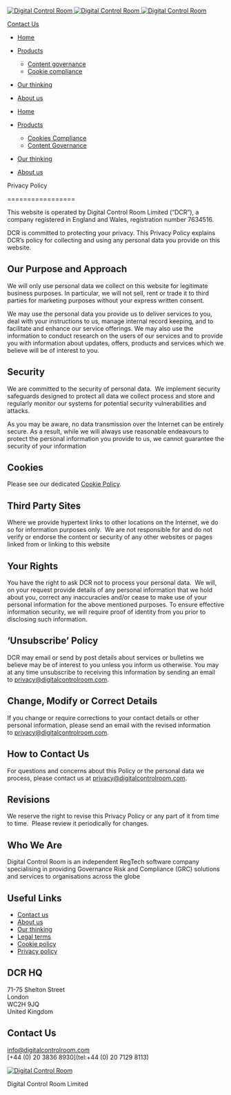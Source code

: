   [![Digital Control Room](https://www.digitalcontrolroom.com/wp-content/uploads/2022/06/digital-control-room-2022.png "Digital Control Room") ![Digital Control Room](https://www.digitalcontrolroom.com/wp-content/uploads/2022/06/digital-control-room-2022.png "Digital Control Room") ![Digital Control Room](https://www.digitalcontrolroom.com/wp-content/uploads/2022/06/digital-control-room-2022.png "Digital Control Room")](https://www.digitalcontrolroom.com/)

[Contact Us](https://www.digitalcontrolroom.com/contact-us)

* [Home](https://www.digitalcontrolroom.com/)
* [Products](https://www.digitalcontrolroom.com/#products)
    * [Content governance](https://www.digitalcontrolroom.com/content/)
    * [Cookie compliance](https://www.digitalcontrolroom.com/cookies/)
* [Our thinking](https://www.digitalcontrolroom.com/our-thinking/)
* [About us](https://www.digitalcontrolroom.com/about-us/)

* [Home](https://www.digitalcontrolroom.com/)
* [Products](#)
    * [Cookies Compliance](https://www.digitalcontrolroom.com/cookies/)
    * [Content Governance](https://www.digitalcontrolroom.com/content/)
* [Our thinking](https://www.digitalcontrolroom.com/our-thinking/)
* [About us](https://www.digitalcontrolroom.com/about-us/)

Privacy Policy  

=================

This website is operated by Digital Control Room Limited (“DCR”), a company registered in England and Wales, registration number 7634516.

DCR is committed to protecting your privacy. This Privacy Policy explains DCR’s policy for collecting and using any personal data you provide on this website.

Our Purpose and Approach
------------------------

We will only use personal data we collect on this website for legitimate business purposes. In particular, we will not sell, rent or trade it to third parties for marketing purposes without your express written consent.

We may use the personal data you provide us to deliver services to you, deal with your instructions to us, manage internal record keeping, and to facilitate and enhance our service offerings. We may also use the information to conduct research on the users of our services and to provide you with information about updates, offers, products and services which we believe will be of interest to you.

Security
--------

We are committed to the security of personal data.  We implement security safeguards designed to protect all data we collect process and store and regularly monitor our systems for potential security vulnerabilities and attacks.

As you may be aware, no data transmission over the Internet can be entirely secure. As a result, while we will always use reasonable endeavours to protect the personal information you provide to us, we cannot guarantee the security of your information

Cookies
-------

Please see our dedicated [Cookie Policy](https://www.digitalcontrolroom.com/cookie-policy).

Third Party Sites
-----------------

Where we provide hypertext links to other locations on the Internet, we do so for information purposes only.  We are not responsible for and do not verify or endorse the content or security of any other websites or pages linked from or linking to this website

Your Rights
-----------

You have the right to ask DCR not to process your personal data.  We will, on your request provide details of any personal information that we hold about you, correct any inaccuracies and/or cease to make use of your personal information for the above mentioned purposes. To ensure effective information security, we will require proof of identity from you prior to disclosing such information.

‘Unsubscribe’ Policy
--------------------

DCR may email or send by post details about services or bulletins we believe may be of interest to you unless you inform us otherwise. You may at any time unsubscribe to receiving this information by sending an email to [privacy@digitalcontrolroom.com](mailto:privacy@digitalcontrolroom.com).

Change, Modify or Correct Details
---------------------------------

If you change or require corrections to your contact details or other personal information, please send an email with the revised information to [privacy@digitalcontrolroom.com](mailto:privacy@digitalcontrolroom.com).

How to Contact Us
-----------------

For questions and concerns about this Policy or the personal data we process, please contact us at [privacy@digitalcontrolroom.com](mailto:privacy@digitalcontrolroom.com).

Revisions
---------

We reserve the right to revise this Privacy Policy or any part of it from time to time.  Please review it periodically for changes.

Who We Are
----------

Digital Control Room is an independent RegTech software company specialising in providing Governance Risk and Compliance (GRC) solutions and services to organisations across the globe

Useful Links
------------

* [Contact us](https://www.digitalcontrolroom.com/contact-us/)
* [About us](https://www.digitalcontrolroom.com/about-us/)
* [Our thinking](https://www.digitalcontrolroom.com/our-thinking/)
* [Legal terms](https://www.digitalcontrolroom.com/terms-and-conditions/)
* [Cookie policy](https://www.digitalcontrolroom.com/cookie-policy/)
* [Privacy policy](https://www.digitalcontrolroom.com/privacy-policy/)

DCR HQ
------

71-75 Shelton Street  
London  
WC2H 9JQ  
United Kingdom

Contact Us
----------

[info@digitalcontrolroom.com](mailto:info@digitalcontrolroom.com)  
[+44 (0) 20 3836 8930](tel:+44 (0) 20 7129 8113)

[![Digital Control Room](https://www.digitalcontrolroom.com/wp-content/uploads/2022/06/digital-control-room-2022-white.svg)](https://www.digitalcontrolroom.com/)

Digital Control Room Limited
